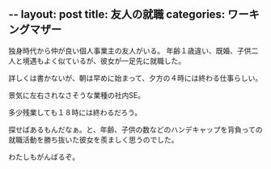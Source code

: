 --
layout: post
title: 友人の就職
categories: ワーキングマザー
--

独身時代から仲が良い個人事業主の友人がいる。
年齢１歳違い、既婚、子供二人と境遇もよく似ているが、彼女が一足先に就職した。

詳しくは書かないが、朝は早めに始まって、夕方の４時には終わる仕事らしい。

景気に左右されなさそうな業種の社内SE。

多少残業しても１８時には終わるだろう。

探せばあるもんだなぁ。と、年齢、子供の数などのハンデキャップを背負っての就職活動を勝ち抜いた彼女を羨ましく思うのでした。

わたしもがんばるぞ。

